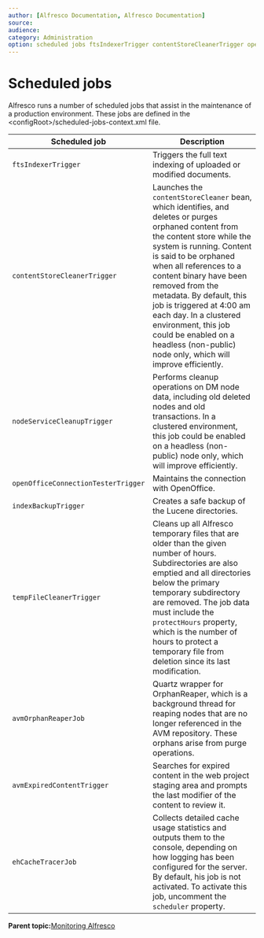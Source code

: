 ```yaml
---
author: [Alfresco Documentation, Alfresco Documentation]
source: 
audience: 
category: Administration
option: scheduled jobs ftsIndexerTrigger contentStoreCleanerTrigger openOfficeConnectionTesterTrigger indexBackupTrigger tempFileCleanerTrigger avmOrphanReaperJob avmExpiredContentTrigger
---
```


# Scheduled jobs

Alfresco runs a number of scheduled jobs that assist in the maintenance of a production environment. These jobs are defined in the <configRoot\>/scheduled-jobs-context.xml file.

|Scheduled job|Description|
|-------------|-----------|
|`ftsIndexerTrigger`|Triggers the full text indexing of uploaded or modified documents.|
|`contentStoreCleanerTrigger`|Launches the `contentStoreCleaner` bean, which identifies, and deletes or purges orphaned content from the content store while the system is running. Content is said to be orphaned when all references to a content binary have been removed from the metadata. By default, this job is triggered at 4:00 am each day. In a clustered environment, this job could be enabled on a headless \(non-public\) node only, which will improve efficiently.|
|`nodeServiceCleanupTrigger`|Performs cleanup operations on DM node data, including old deleted nodes and old transactions. In a clustered environment, this job could be enabled on a headless \(non-public\) node only, which will improve efficiently.|
|`openOfficeConnectionTesterTrigger`|Maintains the connection with OpenOffice.|
|`indexBackupTrigger`|Creates a safe backup of the Lucene directories.|
|`tempFileCleanerTrigger`|Cleans up all Alfresco temporary files that are older than the given number of hours. Subdirectories are also emptied and all directories below the primary temporary subdirectory are removed. The job data must include the `protectHours` property, which is the number of hours to protect a temporary file from deletion since its last modification.|
|`avmOrphanReaperJob`|Quartz wrapper for OrphanReaper, which is a background thread for reaping nodes that are no longer referenced in the AVM repository. These orphans arise from purge operations.|
|`avmExpiredContentTrigger`|Searches for expired content in the web project staging area and prompts the last modifier of the content to review it.|
|`ehCacheTracerJob`|Collects detailed cache usage statistics and outputs them to the console, depending on how logging has been configured for the server. By default, his job is not activated. To activate this job, uncomment the `scheduler` property.|

**Parent topic:**[Monitoring Alfresco](../concepts/monitoring-intro.md)

